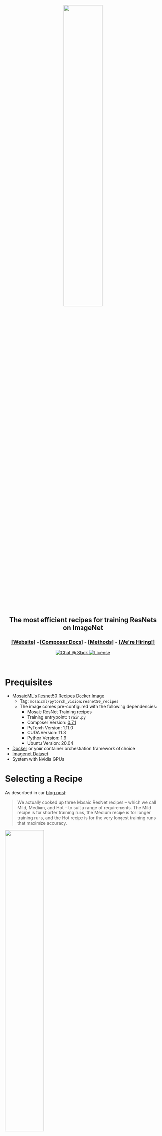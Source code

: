<br />
<p align="center">
   <img src="https://assets.website-files.com/61fd4eb76a8d78bc0676b47d/62a185326fcd73061ab9aaf9_Hero%20Image%20Final.svg" width="50%" height="50%"/>
</p>

<h2><p align="center">The most efficient recipes for training ResNets on ImageNet</p></h2>

<h3><p align='center'>
<a href="https://www.mosaicml.com">[Website]</a>
- <a href="https://docs.mosaicml.com/">[Composer Docs]</a>
- <a href="https://docs.mosaicml.com/en/stable/method_cards/methods_overview.html">[Methods]</a>
- <a href="https://www.mosaicml.com/team">[We're Hiring!]</a>
</p></h3>

<p align="center">
    <a href="https://join.slack.com/t/mosaicml-community/shared_invite/zt-w0tiddn9-WGTlRpfjcO9J5jyrMub1dg">
        <img alt="Chat @ Slack" src="https://img.shields.io/badge/slack-chat-2eb67d.svg?logo=slack">
    </a>
    <a href="https://github.com/mosaicml/benchmarks/blob/main/LICENSE">
        <img alt="License" src="https://img.shields.io/badge/License-Apache%202.0-green.svg?logo=slack">
    </a>
</p>
<br />

# Prequisites

* [MosaicML's Resnet50 Recipes Docker Image](https://hub.docker.com/r/mosaicml/pytorch_vision/tags)
   * Tag: `mosaicml/pytorch_vision:resnet50_recipes`
   * The image comes pre-configured with the following dependencies:
      * Mosaic ResNet Training recipes
      * Training entrypoint: `train.py`
      * Composer Version: [0.7.1](https://github.com/mosaicml/composer/tree/v0.7.1)
      * PyTorch Version: 1.11.0
      * CUDA Version: 11.3
      * Python Version: 1.9
      * Ubuntu Version: 20.04
* [Docker](https://www.docker.com/) or your container orchestration framework of choice
* [Imagenet Dataset](http://www.image-net.org/)
* System with Nvidia GPUs
    
# Selecting a Recipe

As described in our [blog post](https://www.mosaicml.com/blog/mosaic-resnet):
> We actually cooked up three Mosaic ResNet recipes – which we call Mild, Medium, and Hot – to suit a range of requirements. 
> The Mild recipe is for shorter training runs, the Medium recipe is for longer training runs, and the Hot recipe is for the very 
> longest training runs that maximize accuracy. 

<img src="https://assets.website-files.com/61fd4eb76a8d78bc0676b47d/62a188a808b39301a7c3550f_Recipe%20Final.svg" width="50%" height="50%"/>

To reproduce a specific run, two pieces of information are required:

1. `recipe_yaml_path`: Path to the configuration file specifying the model and training parameters unique to each recipe.

1. `scale_schedule_ratio`: Factor which scales the duration of a particular run.

**Note:** The `scale_schedule_ratio` is a scaling factor for `max_duration`, each recipe sets a default `max_duration = 90ep`(epochs).  Thus a run with `scale_schedule_ratio = 0.1` will run for `90 * 0.3 = 27` epochs.

First, choose a recipe you would like to work with: [`Mild`, `Medium`, `Hot`].  This will determine which configuration file, `recipe_yaml_path`, you will need to specify. 

Next, determine the proper `scale_schedule_ratio` to specify to reproduce the desired run by using MosaicML's [Explorer](https://explorer.mosaicml.com).  Explorer enables users to identify the most cost effective way to run training workloads across clouds and on different types of hardware backends for a variety of models and datasets.  For this tutorial, we will focus on the [Mosaic ResNet run data](https://explorer.mosaicml.com/imagenet?sortBy=costSameQuality&model=resnet50&cloud=all&hardware=all&algorithms=all&baseline=r50_optimized_p4d&recipe=mosaicml_hot&recipe=mosaicml_medium&recipe=mosaicml_mild).

The table below provides the `recipe_yaml_path` for the selected recipe and a link to the corresponding Explorer page which can be used to select a specific run and obtain the corresponding value for `scale_schedule_ratio`:

   | Recipe | `recipe_yaml_path` | Explorer link |
   | --- | --- | --- |
   | Mild | `recipes/resnet50_mild.yaml` | [Mosaic Resnet Mild](https://explorer.mosaicml.com/imagenet?sortBy=timeSameQuality&model=resnet50&cloud=all&hardware=all&algorithms=all&baseline=r50_optimized_mosaicml&recipe=mosaicml_mild) |
   | Medium | `recipes/renset50_medium.yaml` | [Mosaic Resnet Medium](https://explorer.mosaicml.com/imagenet?sortBy=costSameQuality&model=resnet50&cloud=all&hardware=all&algorithms=all&baseline=r50_optimized_p4d&recipe=mosaicml_medium) |
   | Hot | `recipes/resnet50_hot.yaml` | [Mosaic Resnet Hot](https://explorer.mosaicml.com/imagenet?sortBy=costSameQuality&model=resnet50&cloud=all&hardware=all&algorithms=all&baseline=r50_optimized_p4d&recipe=mosaicml_hot) |

In this tutorial we will using the `Mild` recipe and reproduce [this run](https://explorer.mosaicml.com/imagenet?sortBy=costSameQuality&selected=fks-short-timing-r6z2-seed-17-ssr0.32&model=resnet50&cloud=all&hardware=all&algorithms=all&baseline=r50_optimized_p4d&recipe=mosaicml_mild) which results in a Top-1 accuracy of 76.19%.  Thus, we see from the table above that the `recipe_yaml_path = recipes/resnet50_mild.yaml` and from Explorer that `scale_schedule_ratio = 0.32` for the desired run.

# Running a Recipe

Now that we've selected a recipe and determined the `recipe_yaml_path` and `scale_schedule_ratio` to specify, let's kick off a training run.

1. Launch a Docker container using the `mosaicml/pytorch_vision:resnet50_recipes` image on your training system.
   
   ```
   docker pull mosaicml/pytorch_vision:resnet50_recipes
   docker run -it mosaicml/pytorch_vision:resnet50_recipes
   ``` 
   **Note:** The `mosaicml/resnet50_recipes` Docker image can also be used with your container orchestration framework of choice.

1. Download the ImageNet dataset from http://www.image-net.org/.

1. Create the dataset folder and extract training and validation images to the appropriate subfolders.
   The [following script](https://github.com/pytorch/examples/blob/main/imagenet/extract_ILSVRC.sh) can be used to faciliate this process.
   Be sure to note the directory path of where you extracted the dataset.

   **Note:** This tutorial assumes that the dataset is installed to the `/tmp/ImageNet` path.

1. The `Mild` and `Medium` recipes require converting the ImageNet dataset to FFCV format.  *This conversion step is only required to be performed once, once converted files can be stashed away for reuse with subsequent runs.*  The `Hot` recipe uses the original ImageNet data.

   1. Download the helper conversion script:
   
      ```
      wget -P /tmp https://raw.githubusercontent.com/mosaicml/composer/v0.7.1/scripts/ffcv/create_ffcv_datasets.py
      ```

   1. Convert the training and validation datasets.

      ```
      python /tmp/create_ffcv_datasets.py --dataset imagenet --split train --datadir /tmp/ImageNet/
      python /tmp/create_ffcv_datasets.py --dataset imagenet --split val --datadir /tmp/ImageNet/
      ```

      **Note:** The helper script output the FFCV formatted dataset files to `/tmp/imagenet_train.ffcv` and `/tmp/imagenet_val.ffcv` 
      for the training and validation data, respectively.

1. Launch the training run.

   ```
   composer -n {num_gpus} train.py -f {recipe_yaml_path} --scale_schedule_ratio {scale_schedule_ratio}
   ```

   Replace `num_gpus`, `recipe_yaml_path` and `scale_schedule_ratio` with the total number of GPU's, the recipe configuration, and the scale schedule ratio we determined in the previous section for the desired run, respectively.

   **Note:** The `Mild` and `Medium` recipes assume the training and validation data is stored at the `/tmp/imagenet_train.ffcv` and `/tmp/imagenet_val.ffcv` paths while the `Hot` recipe assumes the original ImageNet dataset is stored at the `/tmp/ImageNet` path.  The default dataset paths can be overridden, please run `composer -n {num_gpus} train.py -f {recipe_yaml_path} --help` for more detailed recipe specific configuration information.
   
   Example:
   
   ```
   composer -n 8 train.py -f recipes/resnet50_mild.yaml --scale_schedule_ratio 0.32
   ```

   The example above will train on 8 GPU's using the `Mild` recipe with a scale schedule ratio of 0.32.  You can compare your run's final Top-1 accuracy and time to train to [our result](https://explorer.mosaicml.com/imagenet?sortBy=costSameQuality&selected=fks-short-timing-r6z2-seed-17-ssr0.32&model=resnet50&cloud=all&hardware=all&algorithms=all&baseline=r50_optimized_p4d&recipe=mosaicml_mild). 